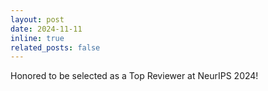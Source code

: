 ```yaml
---
layout: post
date: 2024-11-11
inline: true
related_posts: false
---
```



Honored to be selected as a Top Reviewer at NeurIPS 2024!